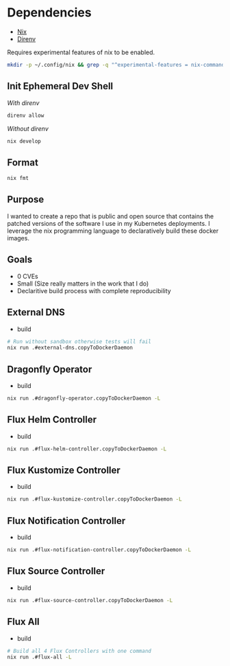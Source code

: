 # Dependencies

- [Nix](https://nixos.org/nix/)
- [Direnv](https://direnv.net/)

Requires experimental features of nix to be enabled.

```bash
mkdir -p ~/.config/nix && grep -q "^experimental-features = nix-command flakes$" ~/.config/nix/nix.conf || echo "experimental-features = nix-command flakes" >> ~/.config/nix/nix.conf
```

## Init Ephemeral Dev Shell

<!-- markdownlint-disable MD036 -->

_With direnv_

```bash
direnv allow
```

_Without direnv_

<!-- markdownlint-enable MD036 -->

```bash
nix develop
```

## Format

```bash
nix fmt
```

## Purpose

I wanted to create a repo that is public and open source that contains the patched versions of the software I use in my Kubernetes deployments. I leverage the nix programming language to declaratively build these docker images.

## Goals

- 0 CVEs
- Small (Size really matters in the work that I do)
- Declaritive build process with complete reproducibility

## External DNS

- build

```bash
# Run without sandbox otherwise tests will fail
nix run .#external-dns.copyToDockerDaemon
```

## Dragonfly Operator

- build

```bash
nix run .#dragonfly-operator.copyToDockerDaemon -L
```

## Flux Helm Controller

- build

```bash
nix run .#flux-helm-controller.copyToDockerDaemon -L
```

## Flux Kustomize Controller

- build

```bash
nix run .#flux-kustomize-controller.copyToDockerDaemon -L
```

## Flux Notification Controller

- build

```bash
nix run .#flux-notification-controller.copyToDockerDaemon -L
```

## Flux Source Controller

- build

```bash
nix run .#flux-source-controller.copyToDockerDaemon -L
```

## Flux All

- build

```bash
# Build all 4 Flux Controllers with one command
nix run .#flux-all -L
```
